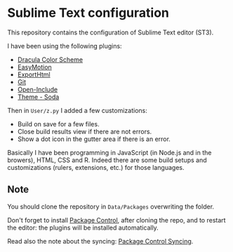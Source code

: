 Sublime Text configuration
==========================

This repository contains the configuration of Sublime Text editor (ST3).

I have been using the following plugins:

- [Dracula Color Scheme](http://zenorocha.github.io/dracula-theme/)
- [EasyMotion](https://github.com/tednaleid/sublime-EasyMotion)
- [ExportHtml](https://github.com/facelessuser/ExportHtml)
- [Git](https://github.com/kemayo/sublime-text-git)
- [Open-Include](https://github.com/SublimeText/Open-Include)
- [Theme - Soda](http://buymeasoda.github.com/soda-theme/)

Then in `User/z.py` I added a few customizations:

- Build on save for a few files.
- Close build results view if there are not errors.
- Show a dot icon in the gutter area if there is an error.

Basically I have been programming in JavaScript (in Node.js and in the browers), HTML, CSS and R. Indeed there are some build setups and customizations (rulers, extensions, etc.) for those languages.

Note
----

You should clone the repository in `Data/Packages` overwriting the folder.

Don't forget to install [Package Control](https://sublime.wbond.net/), after
cloning the repo, and to restart the editor: the plugins will be installed
automatically.

Read also the note about the syncing: [Package Control Syncing](https://sublime.wbond.net/docs/syncing).
